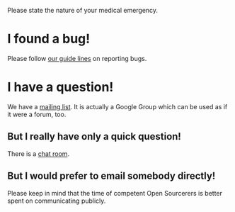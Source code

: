 Please state the nature of your medical emergency.

# I found a bug!

Please follow [our guide lines](https://github.com/git-for-windows/git/blob/HEAD/Documentation/git-for-windows/Issue-reporting-guidelines.md) on reporting bugs.

# I have a question!

We have a [mailing list](https://groups.google.com/forum/#!forum/git-for-windows). It is actually a Google Group which can be used as if it were a forum, too.

## But I really have only a quick question!

There is a [chat room](https://gitter.im/git-for-windows/git).

## But I would prefer to email somebody directly!

Please keep in mind that the time of competent Open Sourcerers is better spent on communicating publicly.